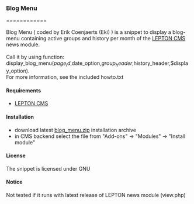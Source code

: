 ### Blog Menu
============

Blog Menu ( coded by Erik Coenjaerts (Eki) ) is a snippet to display a blog-menu containing active groups and history per month of the [LEPTON CMS][1] news module.<br /><br />
Call it by using function: display_blog_menu($page_id,$date_option,$group_header,$history_header,$display_option). <br />
For more information, see the included howto.txt


#### Requirements

* [LEPTON CMS][1]

#### Installation

* download latest [blog_menu.zip][2] installation archive
* in CMS backend select the file from "Add-ons" -> "Modules" -> "Install module"

#### License

The snippet is licensed under GNU

#### Notice

Not tested if it runs with latest release of LEPTON news module (view.php)

[1]: http://lepton-cms.org "LEPTON CMS"
[2]: http://www.lepton-cms.com/lepador/modules/blog_menu.php
